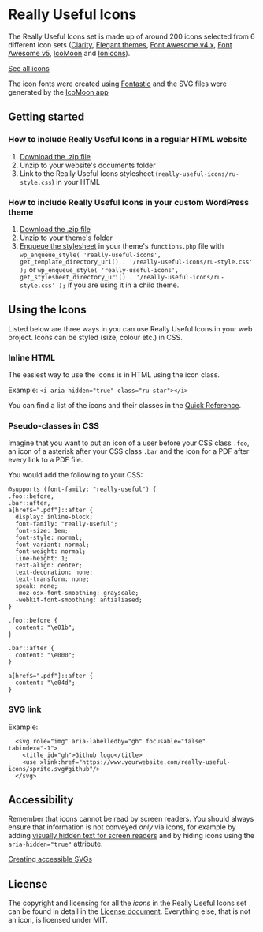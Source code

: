 # Really Useful Icons

The Really Useful Icons set is made up of around 200 icons selected from 6 different icon sets ([Clarity](https://clarity.design/icons/get-started), [Elegant themes](https://www.elegantthemes.com/blog/resources/elegant-icon-font), [Font Awesome v4.x](https://fontawesome.com/v4.7.0/), [Font Awesome v5](https://fontawesome.com/icons?d=gallery&m=free), [IcoMoon](https://icomoon.io/#preview-free) and [Ionicons](https://ionicons.com)).

[See all icons](https://argenteum.github.io/really-useful-icons/)

The icon fonts were created using [Fontastic](http://fontastic.me) and the SVG files were generated by the [IcoMoon app](https://icomoon.io/#app-features)

## Getting started

### How to include Really Useful Icons in a regular HTML website
1. [Download the .zip file](https://argenteum.github.io/really-useful-icons/really-useful-v1.zip)
2. Unzip to your website's documents folder
3. Link to the Really Useful Icons stylesheet (`really-useful-icons/ru-style.css`) in your HTML

### How to include Really Useful Icons in your custom WordPress theme
1. [Download the .zip file](https://argenteum.github.io/really-useful-icons/really-useful-v1.zip)
2. Unzip to your theme's folder
3. [Enqueue the stylesheet](https://code.tutsplus.com/tutorials/loading-css-into-wordpress-the-right-way--cms-20402) in your theme's `functions.php` file with `wp_enqueue_style( 'really-useful-icons', get_template_directory_uri() . '/really-useful-icons/ru-style.css' );` or `wp_enqueue_style( 'really-useful-icons', get_stylesheet_directory_uri() . '/really-useful-icons/ru-style.css' );` if you are using it in a child theme.

## Using the Icons

Listed below are three ways in you can use Really Useful Icons in your web project.  Icons can be styled (size, colour etc.) in CSS.

### Inline HTML

The easiest way to use the icons is in HTML using the icon class.

Example: `<i aria-hidden="true" class="ru-star"></i>`

You can find a list of the icons and their classes in the [Quick Reference](https://github.com/argenteum/really-useful-icons/blob/master/quick-reference.txt).

### Pseudo-classes in CSS

Imagine that you want to put an icon of a user before your CSS class `.foo`, an icon of a asterisk after your CSS class `.bar` and the icon for a PDF after every link to a PDF file.

You would add the following to your CSS:
```
@supports (font-family: "really-useful") {
.foo::before,
.bar::after,
a[href$=".pdf"]::after {
  display: inline-block;
  font-family: "really-useful";
  font-size: 1em;
  font-style: normal;
  font-variant: normal;
  font-weight: normal;
  line-height: 1;
  text-align: center;
  text-decoration: none;
  text-transform: none;
  speak: none;
  -moz-osx-font-smoothing: grayscale;
  -webkit-font-smoothing: antialiased;
}

.foo::before {
  content: "\e01b";
}

.bar::after {
  content: "\e000";
}

a[href$=".pdf"]::after {
  content: "\e04d";
}
```

### SVG link

Example:
```
  <svg role="img" aria-labelledby="gh" focusable="false" tabindex="-1">
    <title id="gh">Github logo</title>
    <use xlink:href="https://www.yourwebsite.com/really-useful-icons/sprite.svg#github"/>
  </svg>
```

## Accessibility

Remember that icons cannot be read by screen readers.  You should always ensure that information is not conveyed _only_ via icons, for example by adding [visually hidden text for screen readers](https://webaim.org/techniques/css/invisiblecontent/) and by hiding icons using the `aria-hidden="true"` attribute.  

[Creating accessible SVGs](https://www.deque.com/blog/creating-accessible-svgs/)

## License

The copyright and licensing for all the _icons_ in the Really Useful Icons set can be found in detail in the [License document](https://github.com/argenteum/really-useful-icons/blob/master/LICENSE).  Everything else, that is not an icon, is licensed under MIT.
